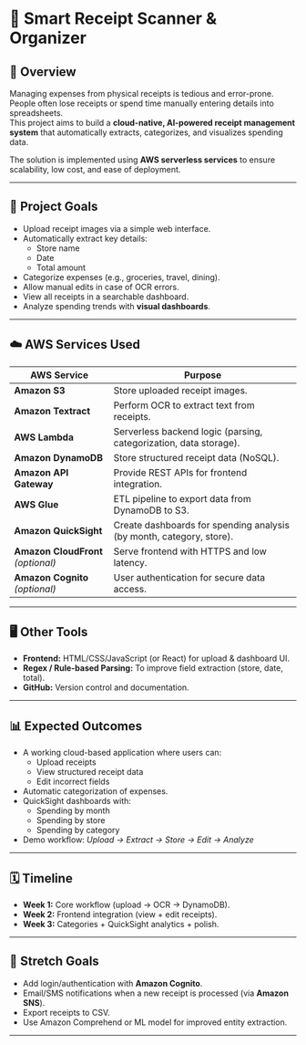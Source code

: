 # 📄 Smart Receipt Scanner & Organizer

## 📌 Overview
Managing expenses from physical receipts is tedious and error-prone. People often lose receipts or spend time manually entering details into spreadsheets.  
This project aims to build a **cloud-native, AI-powered receipt management system** that automatically extracts, categorizes, and visualizes spending data.

The solution is implemented using **AWS serverless services** to ensure scalability, low cost, and ease of deployment.

---

## 🎯 Project Goals
- Upload receipt images via a simple web interface.
- Automatically extract key details:
  - Store name
  - Date
  - Total amount
- Categorize expenses (e.g., groceries, travel, dining).
- Allow manual edits in case of OCR errors.
- View all receipts in a searchable dashboard.
- Analyze spending trends with **visual dashboards**.

---

## ☁️ AWS Services Used
| AWS Service              | Purpose |
|--------------------------|---------|
| **Amazon S3**            | Store uploaded receipt images. |
| **Amazon Textract**      | Perform OCR to extract text from receipts. |
| **AWS Lambda**           | Serverless backend logic (parsing, categorization, data storage). |
| **Amazon DynamoDB**      | Store structured receipt data (NoSQL). |
| **Amazon API Gateway**   | Provide REST APIs for frontend integration. |
| **AWS Glue**             | ETL pipeline to export data from DynamoDB to S3. |
| **Amazon QuickSight**    | Create dashboards for spending analysis (by month, category, store). |
| **Amazon CloudFront** *(optional)* | Serve frontend with HTTPS and low latency. |
| **Amazon Cognito** *(optional)* | User authentication for secure data access. |

---

## 🖥️ Other Tools
- **Frontend:** HTML/CSS/JavaScript (or React) for upload & dashboard UI.  
- **Regex / Rule-based Parsing:** To improve field extraction (store, date, total).  
- **GitHub:** Version control and documentation.  

---

## 📊 Expected Outcomes
- A working cloud-based application where users can:
  - Upload receipts
  - View structured receipt data
  - Edit incorrect fields
- Automatic categorization of expenses.
- QuickSight dashboards with:
  - Spending by month
  - Spending by store
  - Spending by category
- Demo workflow: *Upload → Extract → Store → Edit → Analyze*

---

## 🗓️ Timeline
- **Week 1:** Core workflow (upload → OCR → DynamoDB).  
- **Week 2:** Frontend integration (view + edit receipts).  
- **Week 3:** Categories + QuickSight analytics + polish.  

---

## 🚀 Stretch Goals
- Add login/authentication with **Amazon Cognito**.  
- Email/SMS notifications when a new receipt is processed (via **Amazon SNS**).  
- Export receipts to CSV.  
- Use Amazon Comprehend or ML model for improved entity extraction.  

---